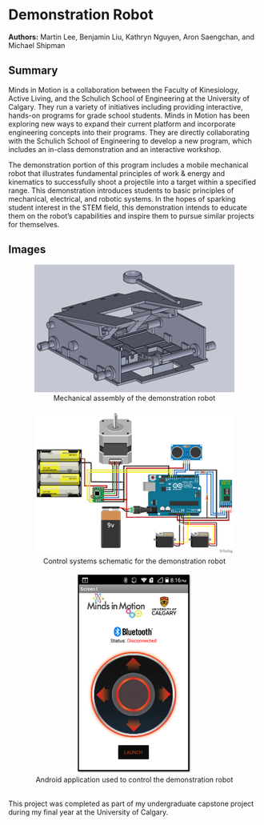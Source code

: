 # Demonstration Robot

**Authors:** Martin Lee, Benjamin Liu, Kathryn Nguyen, Aron Saengchan, and Michael Shipman

## Summary
Minds in Motion is a collaboration between the Faculty of Kinesiology, Active Living, and the Schulich School of Engineering at the University of Calgary. They run a variety of initiatives including providing interactive, hands-on programs for grade school students. Minds in Motion has been exploring new ways to expand their current platform and incorporate engineering concepts into their programs. They are directly collaborating with the Schulich School of Engineering to develop a new program, which includes an in-class demonstration and an interactive workshop.

The demonstration portion of this program includes a mobile mechanical robot that illustrates fundamental principles of work & energy and kinematics to successfully shoot a projectile into a target within a specified range. This demonstration introduces students to basic principles of mechanical, electrical, and robotic systems. In the hopes of sparking student interest in the STEM field, this demonstration intends to educate them on the robot’s capabilities and inspire them to pursue similar projects for themselves.

## Images
<div align="center">
	<img src="./Mechanical/Images/Mechanical Assembly.png" width="400"><br>
    Mechanical assembly of the demonstration robot
</div><br>

<div align="center">
	<img src="./Control Systems/Images/Schematic.PNG" width="400"><br>
	Control systems schematic for the demonstration robot
</div><br>

<div align="center">
	<img src="./Control Systems/Images/Android Application.png" height="400"><br>
    Android application used to control the demonstration robot
</div><br>

This project was completed as part of my undergraduate capstone project during my final year at the University of Calgary.
